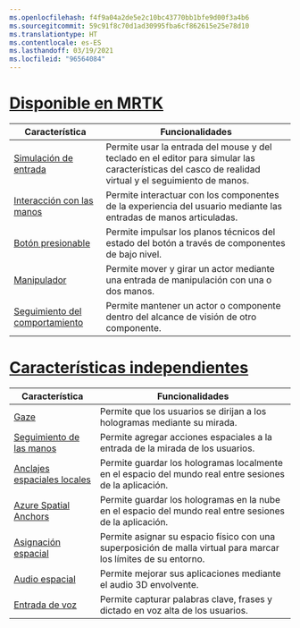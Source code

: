 ```yaml
---
ms.openlocfilehash: f4f9a04a2de5e2c10bc43770bb1bfe9d00f3a4b6
ms.sourcegitcommit: 59c91f8c70d1ad30995fba6cf862615e25e78d10
ms.translationtype: HT
ms.contentlocale: es-ES
ms.lasthandoff: 03/19/2021
ms.locfileid: "96564084"
---
```

# <a name="available-in-mrtk"></a>[Disponible en MRTK](#tab/mrtk)

|  Característica  |  Funcionalidades  |
| --- | --- |
| [Simulación de entrada](https://microsoft.github.io/MixedReality-UXTools-Unreal/Docs/InputSimulation.html) | Permite usar la entrada del mouse y del teclado en el editor para simular las características del casco de realidad virtual y el seguimiento de manos. |
| [Interacción con las manos](https://microsoft.github.io/MixedReality-UXTools-Unreal/Docs/HandInteraction.html) | Permite interactuar con los componentes de la experiencia del usuario mediante las entradas de manos articuladas. |
| [Botón presionable](https://microsoft.github.io/MixedReality-UXTools-Unreal/Docs/PressableButton.html) | Permite impulsar los planos técnicos del estado del botón a través de componentes de bajo nivel. |
| [Manipulador](https://microsoft.github.io/MixedReality-UXTools-Unreal/Docs/Manipulator.html) | Permite mover y girar un actor mediante una entrada de manipulación con una o dos manos. |
| [Seguimiento del comportamiento](https://microsoft.github.io/MixedReality-UXTools-Unreal/Docs/FollowComponent.html) | Permite mantener un actor o componente dentro del alcance de visión de otro componente. |

# <a name="standalone-features"></a>[Características independientes](#tab/standalone)

|  Característica  |  Funcionalidades  |
| --- | --- |
| [Gaze](../unreal/unreal-gaze-input.md) | Permite que los usuarios se dirijan a los hologramas mediante su mirada. |
| [Seguimiento de las manos](../unreal/unreal-hand-tracking.md) | Permite agregar acciones espaciales a la entrada de la mirada de los usuarios. |
| [Anclajes espaciales locales](../unreal/unreal-spatial-anchors.md) | Permite guardar los hologramas localmente en el espacio del mundo real entre sesiones de la aplicación. |
| [Azure Spatial Anchors](../unreal/unreal-azure-spatial-anchors.md) | Permite guardar los hologramas en la nube en el espacio del mundo real entre sesiones de la aplicación. |
| [Asignación espacial](../unreal/unreal-spatial-mapping.md) | Permite asignar su espacio físico con una superposición de malla virtual para marcar los límites de su entorno. |
| [Audio espacial](../unreal/unreal-spatial-audio.md) | Permite mejorar sus aplicaciones mediante el audio 3D envolvente. |
| [Entrada de voz](../unreal/unreal-voice-input.md) | Permite capturar palabras clave, frases y dictado en voz alta de los usuarios.|

